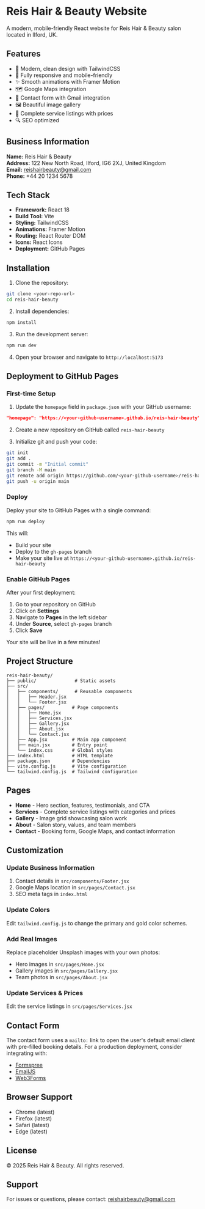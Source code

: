 # Reis Hair & Beauty Website

A modern, mobile-friendly React website for Reis Hair & Beauty salon located in Ilford, UK.

## Features

- 🎨 Modern, clean design with TailwindCSS
- 📱 Fully responsive and mobile-friendly
- ✨ Smooth animations with Framer Motion
- 🗺️ Google Maps integration
- 📧 Contact form with Gmail integration
- 🖼️ Beautiful image gallery
- 📍 Complete service listings with prices
- 🔍 SEO optimized

## Business Information

**Name:** Reis Hair & Beauty  
**Address:** 122 New North Road, Ilford, IG6 2XJ, United Kingdom  
**Email:** reishairbeauty@gmail.com  
**Phone:** +44 20 1234 5678

## Tech Stack

- **Framework:** React 18
- **Build Tool:** Vite
- **Styling:** TailwindCSS
- **Animations:** Framer Motion
- **Routing:** React Router DOM
- **Icons:** React Icons
- **Deployment:** GitHub Pages

## Installation

1. Clone the repository:

```bash
git clone <your-repo-url>
cd reis-hair-beauty
```

2. Install dependencies:

```bash
npm install
```

3. Run the development server:

```bash
npm run dev
```

4. Open your browser and navigate to `http://localhost:5173`

## Deployment to GitHub Pages

### First-time Setup

1. Update the `homepage` field in `package.json` with your GitHub username:

```json
"homepage": "https://<your-github-username>.github.io/reis-hair-beauty"
```

2. Create a new repository on GitHub called `reis-hair-beauty`

3. Initialize git and push your code:

```bash
git init
git add .
git commit -m "Initial commit"
git branch -M main
git remote add origin https://github.com/<your-github-username>/reis-hair-beauty.git
git push -u origin main
```

### Deploy

Deploy your site to GitHub Pages with a single command:

```bash
npm run deploy
```

This will:

- Build your site
- Deploy to the `gh-pages` branch
- Make your site live at `https://<your-github-username>.github.io/reis-hair-beauty`

### Enable GitHub Pages

After your first deployment:

1. Go to your repository on GitHub
2. Click on **Settings**
3. Navigate to **Pages** in the left sidebar
4. Under **Source**, select `gh-pages` branch
5. Click **Save**

Your site will be live in a few minutes!

## Project Structure

```
reis-hair-beauty/
├── public/              # Static assets
├── src/
│   ├── components/      # Reusable components
│   │   ├── Header.jsx
│   │   └── Footer.jsx
│   ├── pages/          # Page components
│   │   ├── Home.jsx
│   │   ├── Services.jsx
│   │   ├── Gallery.jsx
│   │   ├── About.jsx
│   │   └── Contact.jsx
│   ├── App.jsx         # Main app component
│   ├── main.jsx        # Entry point
│   └── index.css       # Global styles
├── index.html          # HTML template
├── package.json        # Dependencies
├── vite.config.js      # Vite configuration
└── tailwind.config.js  # Tailwind configuration
```

## Pages

- **Home** - Hero section, features, testimonials, and CTA
- **Services** - Complete service listings with categories and prices
- **Gallery** - Image grid showcasing salon work
- **About** - Salon story, values, and team members
- **Contact** - Booking form, Google Maps, and contact information

## Customization

### Update Business Information

1. Contact details in `src/components/Footer.jsx`
2. Google Maps location in `src/pages/Contact.jsx`
3. SEO meta tags in `index.html`

### Update Colors

Edit `tailwind.config.js` to change the primary and gold color schemes.

### Add Real Images

Replace placeholder Unsplash images with your own photos:

- Hero images in `src/pages/Home.jsx`
- Gallery images in `src/pages/Gallery.jsx`
- Team photos in `src/pages/About.jsx`

### Update Services & Prices

Edit the service listings in `src/pages/Services.jsx`

## Contact Form

The contact form uses a `mailto:` link to open the user's default email client with pre-filled booking details. For a production deployment, consider integrating with:

- [Formspree](https://formspree.io/)
- [EmailJS](https://www.emailjs.com/)
- [Web3Forms](https://web3forms.com/)

## Browser Support

- Chrome (latest)
- Firefox (latest)
- Safari (latest)
- Edge (latest)

## License

© 2025 Reis Hair & Beauty. All rights reserved.

## Support

For issues or questions, please contact: reishairbeauty@gmail.com
